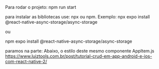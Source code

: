 Para rodar o projeto:
npm run start

para instalar as bibliotecas use:
npx ou npm.
Exemplo:
npx expo install @react-native-async-storage/async-storage

ou 

npm expo install @react-native-async-storage/async-storage

paramos na parte:
Abaixo, o estilo deste mesmo componente AppItem.js
https://www.luiztools.com.br/post/tutorial-crud-em-app-android-e-ios-com-react-native-2/